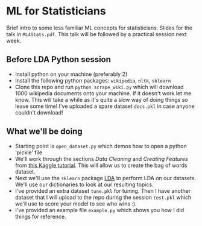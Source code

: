 # ML for Statisticians

Brief intro to some less familiar ML concepts for statisticians. Slides for the talk in `ML4Stats.pdf`. This talk will be followed by a practical session next week.

## Before LDA Python session

- Install python on your machine (preferably 2)
- Install the following python packages: `wikipedia`, `nltk`, `sklearn`
- Clone this repo and run `python scrape_wiki.py` which will download 1000 wikipedia documents onto your machine. If it doesn't work let me know. This will take a while as it's quite a slow way of doing things so leave some time! I've uploaded a spare dataset `docs.pkl` in case anyone couldn't download!

## What we'll be doing

- Starting point is `open_dataset.py` which demos how to open a python 'pickle' file
- We'll work through the sections *Data Cleaning* and *Creating Features* from [this Kaggle tutorial](https://www.kaggle.com/c/word2vec-nlp-tutorial#part-1-for-beginners-bag-of-words). This will allow us to create the bag of words dataset.
- Next we'll use the `sklearn` package [LDA](http://scikit-learn.org/stable/modules/generated/sklearn.decomposition.LatentDirichletAllocation.html) to perform LDA on our datasets. We'll use our dictionaries to look at our resulting topics.
- I've provided an extra dataset `tune.pkl` for tuning. Then I have another dataset that I will upload to the repo during the session `test.pkl` which we'll use to score your model to see who wins :).
- I've provided an example file `example.py` which shows you how I did things for reference.
